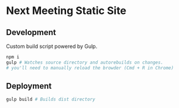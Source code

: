 # Next Meeting Static Site

## Development

Custom build script powered by Gulp.

```bash
npm i
gulp # Watches source directory and autorebuilds on changes. 
# you'll need to manually reload the browder (Cmd + R in Chrome)
```

## Deployment

```bash
gulp build # Builds dist directory
```

